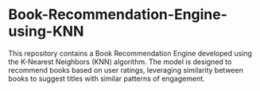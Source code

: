 # Book-Recommendation-Engine-using-KNN
This repository contains a Book Recommendation Engine developed using the K-Nearest Neighbors (KNN) algorithm. The model is designed to recommend books based on user ratings, leveraging similarity between books to suggest titles with similar patterns of engagement.
